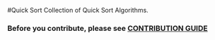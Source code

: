 #Quick Sort 
Collection of Quick Sort Algorithms. 

### Before you contribute, please see [CONTRIBUTION GUIDE](https://github.com/kohchihao/quick-sort/blob/master/CONTRIBUTING.MD)